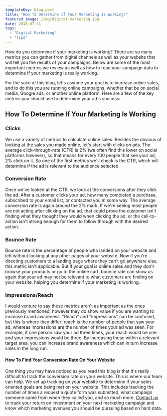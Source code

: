 ```yaml
---
templateKey: blog-post
title: "How To Determine If Your Marketing Is Working?"
featured_image: /img/digital-marketing.jpg
date: 2018-07-31
tags:
  - "Digital Marketing"
  - "Tips"
---
```


How do you determine if your marketing is working? There are so many metrics you can gather from digital channels as well as your website that will tell you the results of your campaigns. Below are some of the most important metrics we review as well as how to read your campaign data to determine if your marketing is really working.

For the sake of this blog, let's assume your goal is to increase online sales, and to do this you are running online campaigns, whether that be on social media, Google ads, or another online platform. Here are a few of the key metrics you should use to determine your ad's success:

How To Determine If Your Marketing Is Working
---------------------------------------------

### Clicks

We use a variety of metrics to calculate online sales. Besides the obvious of looking at the sales you made online, let's start with clicks on ads. The average click-through-rate (CTR) is 2% (we often find this lower on social platforms however), so that means for every 100 people that see your ad, 2% click on it. So one of the first metrics we'll check is the CTR, which will determine if the ad is relevant to the audience selected.

### **Conversion Rate**

Once we've looked at the CTR, we look at the conversions after they click the ad. After a customer clicks your ad, how many completed a purchase, subscribed to your email list, or contacted you in some way. The average conversion rate is again around the 2% mark. If we're seeing most people are not acting after clicking on the ad, that could prove the customer isn't finding what they thought they would when clicking the ad, or the call-to-action isn't strong enough for them to follow through with the desired action.

### Bounce Rate

Bounce rate is the percentage of people who landed on your website and left without looking at any other pages of your website. Now if you're directing customers to a landing page where they can't go anywhere else, this metric isn't applicable. But if your goal is online sales and they don't browse your products or go to the online cart, bounce rate can show us again that your ad may not be relevant to what customers are finding on your website, helping you determine if your marketing is working.

### **Impressions/Reach**

I would venture to say these metrics aren't as important as the ones previously mentioned, however they do show value if you are wanting to increase brand awareness. "Reach" and "impressions" can be confused, but this is where they differ: reach is the number of people that saw your ad, whereas impressions are the number of times your ad was seen. For example, if one person saw your ad three times, your reach would be one and your impressions would be three. By increasing these within a relevant target area, you can increase brand awareness which can in turn increase sales in the long run.

#### How To Find Your Conversion Rate On Your Website

One thing you may have noticed as you read this blog is that it's really difficult to track the conversion rate on your website. This is where our team can help. We set up tracking on your website to determine if your sales oriented goals are being met on your website. This includes tracking the number of times a request a quote form was submitted, what campaign someone came from when they called you, and so much more. [Contact us](https://graphicintuitions.com/get-in-touch/) to track your return on investment on your next marketing campaign and know which marketing avenues you should be pursuing based on hard data.